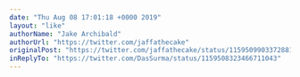 ```yaml
---
date: "Thu Aug 08 17:01:18 +0000 2019"
layout: "like"
authorName: "Jake Archibald"
authorUrl: "https://twitter.com/jaffathecake"
originalPost: "https://twitter.com/jaffathecake/status/1159509903372881920"
inReplyTo: "https://twitter.com/DasSurma/status/1159508323466711043"
---
```

